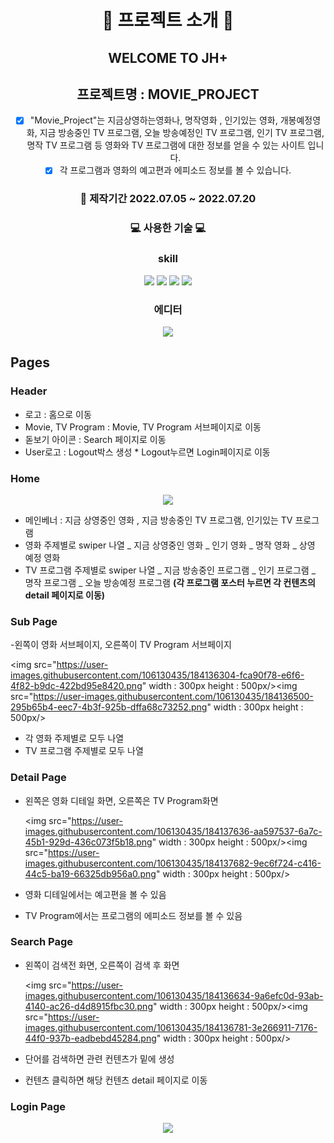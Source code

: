 <div align="center">

# :movie_camera: 프로젝트 소개 :movie_camera:

## WELCOME TO JH+

## 프로젝트명 : MOVIE_PROJECT

- [x] "Movie_Project"는 지금상영하는영화나, 명작영화 , 인기있는 영화, 개봉예정영화, 지금 방송중인 TV 프로그램, 오늘 방송예정인 TV 프로그램, 인기 TV 프로그램, 명작 TV 프로그램 등
      영화와 TV 프로그램에 대한 정보를 얻을 수 있는 사이트 입니다.
- [x] 각 프로그램과 영화의 예고편과 에피소드 정보를 볼 수 있습니다.

### :date: 제작기간 2022.07.05 ~ 2022.07.20

### :computer: 사용한 기술 :computer:

### skill

<img src="https://img.shields.io/badge/html5-E34F26?style=for-the-badge&logo=html5&logoColor=white"> <img src="https://img.shields.io/badge/css-1572B6?style=for-the-badge&logo=css3&logoColor=white"> <img src="https://img.shields.io/badge/javascript-F7DF1E?style=for-the-badge&logo=javascript&logoColor=black"> <img src="https://img.shields.io/badge/react-61DAFB?style=for-the-badge&logo=react&logoColor=black">

### 에디터

  <img src="https://img.shields.io/badge/visualstudio-007ACC?style=for-the-badge&logo=visualstudio&logoColor=white">

</div>

## Pages

### Header

- 로고 : 홈으로 이동
- Movie, TV Program : Movie, TV Program 서브페이지로 이동
- 돋보기 아이콘 : Search 페이지로 이동
- User로고 : Logout박스 생성 \* Logout누르면 Login페이지로 이동

### Home

<div align="center">
<img src="https://user-images.githubusercontent.com/106130435/184135969-72313269-b535-40a5-b40f-bf0fd59ceeaa.png" width : 500px  height : 300px/>
</div>

- 메인베너 : 지금 상영중인 영화 , 지금 방송중인 TV 프로그램, 인기있는 TV 프로그램
- 영화 주제별로 swiper 나열
  _ 지금 상영중인 영화
  _ 인기 영화
  _ 명작 영화
  _ 상영 예정 영화
- TV 프로그램 주제별로 swiper 나열
  _ 지금 방송중인 프로그램
  _ 인기 프로그램
  _ 명작 프로그램
  _ 오늘 방송예정 프로그램
  **(각 프로그램 포스터 누르면 각 컨텐츠의 detail 페이지로 이동)**

### Sub Page

-왼쪽이 영화 서브페이지, 오른쪽이 TV Program 서브페이지

<img src="https://user-images.githubusercontent.com/106130435/184136304-fca90f78-e6f6-4f82-b9dc-422bd95e8420.png" width : 300px height : 500px/><img src="https://user-images.githubusercontent.com/106130435/184136500-295b65b4-eec7-4b3f-925b-dffa68c73252.png" width : 300px height : 500px/>

- 각 영화 주제별로 모두 나열
- TV 프로그램 주제별로 모두 나열

### Detail Page

- 왼쪽은 영화 디테일 화면, 오른쪽은 TV Program화면

  <img src="https://user-images.githubusercontent.com/106130435/184137636-aa597537-6a7c-45b1-929d-436c073f5b18.png" width : 300px height : 500px/><img src="https://user-images.githubusercontent.com/106130435/184137682-9ec6f724-c416-44c5-ba19-66325db956a0.png" width : 300px height : 500px/>

- 영화 디테일에서는 예고편을 볼 수 있음
- TV Program에서는 프로그램의 에피소드 정보를 볼 수 있음

### Search Page

- 왼쪽이 검색전 화면, 오른쪽이 검색 후 화면

  <img src="https://user-images.githubusercontent.com/106130435/184136634-9a6efc0d-93ab-4140-ac26-d4d8915fbc30.png" width : 300px height : 500px/><img src="https://user-images.githubusercontent.com/106130435/184136781-3e266911-7176-44f0-937b-eadbebd45284.png" width : 300px height : 500px/>

- 단어를 검색하면 관련 컨텐츠가 밑에 생성
- 컨텐츠 클릭하면 해당 컨텐츠 detail 페이지로 이동

### Login Page

<div align="center">
<img src="https://user-images.githubusercontent.com/106130435/184136977-83aa1327-b6da-4e78-9daf-6ad1e3afcf79.png" width : 500px  height : 300px/>
</div>
